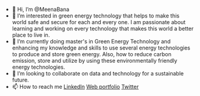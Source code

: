 - 👋 Hi, I’m @MeenaBana
- 👀 I’m interested in green energy technology that helps to make this world safe and secure for each and every one. I am passionate about learning and working on every technology that makes this world a better place to live in.
- 🌱 I’m currently doing master's in Green Energy Technology and enhancing my knowledge and skills to use several energy technologies to produce and store green energy. Also, how to reduce carbon emission, store and utilize by using these environmentally friendly energy technologies. 
- 💞️ I’m looking to collaborate on data and technology for a sustainable future. 
- 📫 How to reach me [LinkedIn](https://www.linkedin.com/in/meenabana/) [Web portfolio](https://meenabana.netlify.app/) [Twitter](https://twitter.com/MeenaBana_IN)

<!---
MeenaBana/MeenaBana is a ✨ special ✨ repository because its `README.md` (this file) appears on your GitHub profile.
You can click the Preview link to take a look at your changes.
--->
